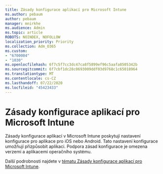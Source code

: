 ```yaml
---
title: Zásady konfigurace aplikací pro Microsoft Intune
ms.author: pebaum
author: pebaum
manager: mnirkhe
ms.audience: Admin
ms.topic: article
ROBOTS: NOINDEX, NOFOLLOW
localization_priority: Priority
ms.collection: Adm_O365
ms.custom:
- "6700004"
- "1030"
ms.openlocfilehash: 6f7c5f7cc3dc47ca8f5899ef96c5aafa8505342b
ms.sourcegitcommit: 6f7cbf1dc28c0693009ddf03d9768c1c65018964
ms.translationtype: MT
ms.contentlocale: cs-CZ
ms.lasthandoff: 07/22/2020
ms.locfileid: "45423433"
---
```

# <a name="app-configuration-policies-for-microsoft-intune"></a>Zásady konfigurace aplikací pro Microsoft Intune

Zásady konfigurace aplikací v Microsoft Intune poskytují nastavení konfigurace pro aplikace pro iOS nebo Android. Tato nastavení konfigurace umožňují přizpůsobit aplikaci. Podpora zásad konfigurace je omezena verzemi a aplikacemi operačního systému.

Další podrobnosti najdete v [tématu Zásady konfigurace aplikací pro Microsoft Intune](https://docs.microsoft.com/intune/app-configuration-policies-overview).